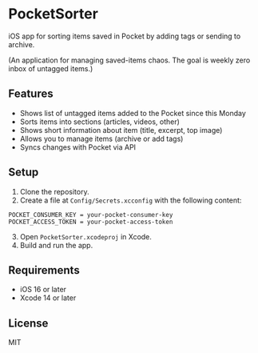 # PocketSorter

iOS app for sorting items saved in Pocket by adding tags or sending to archive.

(An application for managing saved-items chaos. The goal is weekly zero inbox of untagged items.)

## Features

- Shows list of untagged items added to the Pocket since this Monday
- Sorts items into sections (articles, videos, other)
- Shows short information about item (title, excerpt, top image)
- Allows you to manage items (archive or add tags)
- Syncs changes with Pocket via API

## Setup

1. Clone the repository.
2. Create a file at `Config/Secrets.xcconfig` with the following content:

```
POCKET_CONSUMER_KEY = your-pocket-consumer-key
POCKET_ACCESS_TOKEN = your-pocket-access-token
```

3. Open `PocketSorter.xcodeproj` in Xcode.
4. Build and run the app.

## Requirements

- iOS 16 or later
- Xcode 14 or later

## License

MIT
